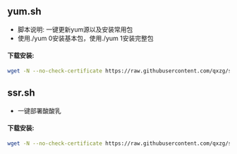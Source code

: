 ## yum.sh

- 脚本说明: 一键更新yum源以及安装常用包
- 使用./yum 0安装基本包，使用./yum 1安装完整包

#### 下载安装:
``` bash
wget -N --no-check-certificate https://raw.githubusercontent.com/qxzg/shell/master/yum.sh && chmod +x yum.sh
```
## ssr.sh

- 一键部署酸酸乳

#### 下载安装:
``` bash
wget -N --no-check-certificate https://raw.githubusercontent.com/qxzg/shell/master/ssr.sh && chmod +x yum.sh
```
